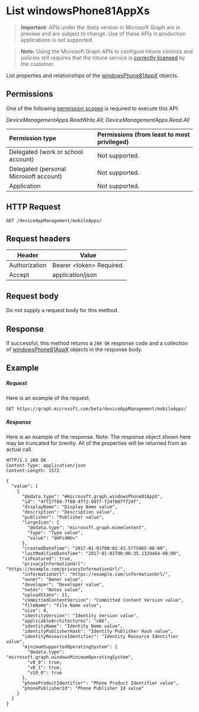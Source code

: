 ﻿# List windowsPhone81AppXs

> **Important**: APIs under the /beta version in Microsoft Graph are in preview and are subject to change. Use of these APIs in production applications is not supported.

> **Note:** Using the Microsoft Graph APIs to configure Intune controls and policies still requires that the Intune service is [correctly licensed](https://go.microsoft.com/fwlink/?linkid=839381) by the customer.

List properties and relationships of the [windowsPhone81AppX](../resources/intune_apps_windowsphone81appx.md) objects.
## Permissions
One of the following [permission scopes](https://developer.microsoft.com/en-us/graph/docs/authorization/permission_scopes) is required to execute this API:

*DeviceManagementApps.ReadWrite.All; DeviceManagementApps.Read.All*

|Permission type      | Permissions (from least to most privileged)              | 
|:--------------------|:---------------------------------------------------------| 
|Delegated (work or school account) | Not supported.    | 
|Delegated (personal Microsoft account) | Not supported.    | 
|Application | Not supported. | 

## HTTP Request
<!-- {
  "blockType": "ignored"
}
-->
```http
GET /deviceAppManagement/mobileApps/
```

## Request headers
|Header|Value|
|---|---|
|Authorization|Bearer &lt;token&gt; Required.|
|Accept|application/json|

## Request body
Do not supply a request body for this method.

## Response

If successful, this method returns a `200 OK` response code and a collection of [windowsPhone81AppX](../resources/intune_apps_windowsphone81appx.md) objects in the response body.

## Example

##### Request

Here is an example of the request.
```http
GET https://graph.microsoft.com/beta/deviceAppManagement/mobileApps/
```

##### Response

Here is an example of the response. Note: The response object shown here may be truncated for brevity. All of the properties will be returned from an actual call.
```http
HTTP/1.1 200 OK
Content-Type: application/json
Content-Length: 1572

{
  "value": [
    {
      "@odata.type": "#microsoft.graph.windowsPhone81AppX",
      "id": "4ff27f80-7f80-4ff2-807f-f24f807ff24f",
      "displayName": "Display Name value",
      "description": "Description value",
      "publisher": "Publisher value",
      "largeIcon": {
        "@odata.type": "microsoft.graph.mimeContent",
        "type": "Type value",
        "value": "dmFsdWU="
      },
      "createdDateTime": "2017-01-01T00:02:43.5775965-08:00",
      "lastModifiedDateTime": "2017-01-01T00:00:35.1329464-08:00",
      "isFeatured": true,
      "privacyInformationUrl": "https://example.com/privacyInformationUrl/",
      "informationUrl": "https://example.com/informationUrl/",
      "owner": "Owner value",
      "developer": "Developer value",
      "notes": "Notes value",
      "uploadState": 11,
      "committedContentVersion": "Committed Content Version value",
      "fileName": "File Name value",
      "size": 4,
      "identityVersion": "Identity Version value",
      "applicableArchitectures": "x86",
      "identityName": "Identity Name value",
      "identityPublisherHash": "Identity Publisher Hash value",
      "identityResourceIdentifier": "Identity Resource Identifier value",
      "minimumSupportedOperatingSystem": {
        "@odata.type": "microsoft.graph.windowsMinimumOperatingSystem",
        "v8_0": true,
        "v8_1": true,
        "v10_0": true
      },
      "phoneProductIdentifier": "Phone Product Identifier value",
      "phonePublisherId": "Phone Publisher Id value"
    }
  ]
}
```



